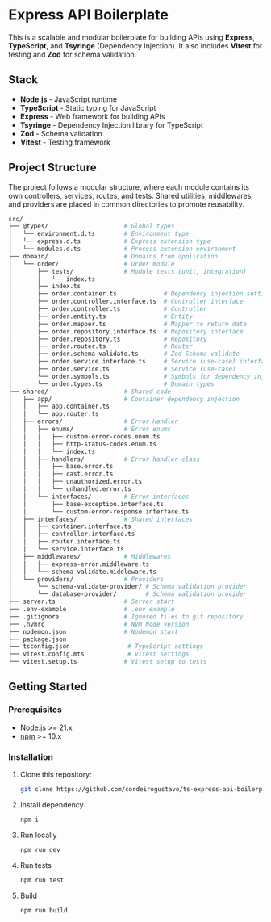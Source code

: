 # Express API Boilerplate

This is a scalable and modular boilerplate for building APIs using **Express**, **TypeScript**, and **Tsyringe** (Dependency Injection). It also includes **Vitest** for testing and **Zod** for schema validation.

## Stack

- **Node.js** - JavaScript runtime
- **TypeScript** - Static typing for JavaScript
- **Express** - Web framework for building APIs
- **Tsyringe** - Dependency Injection library for TypeScript
- **Zod** - Schema validation
- **Vitest** - Testing framework

## Project Structure

The project follows a modular structure, where each module contains its own controllers, services, routes, and tests. Shared utilities, middlewares, and providers are placed in common directories to promote reusability.

```bash
src/
├── @types/                     # Global types
│   └── environment.d.ts        # Environment type
│   └── express.d.ts            # Express extension type
│   └── modules.d.ts            # Process extension environment
├── domain/                     # Domains from application
│   └── order/                  # Order module
│       ├── tests/              # Module tests (unit, integration)
│       │   └── index.ts
│       ├── index.ts
│       ├── order.container.ts             # Dependency injection settings from module
│       ├── order.controller.interface.ts  # Controller interface
│       ├── order.controller.ts            # Controller
│       ├── order.entity.ts                # Entity
│       ├── order.mapper.ts                # Mapper to return data
│       ├── order.repository.interface.ts  # Repository interface
│       ├── order.repository.ts            # Repository
│       ├── order.router.ts                # Router
│       ├── order.schema-validate.ts       # Zod Schema validate
│       ├── order.service.interface.ts     # Service (use-case) interface
│       ├── order.service.ts               # Service (use-case)
│       └── order.symbols.ts               # Symbols for dependency injection
│       └── order.types.ts                 # Domain types
├── shared/                     # Shared code
│   ├── app/                    # Container dependency injection
│   │   ├── app.container.ts
│   │   └── app.router.ts
│   ├── errors/                 # Error Handler
│   │   ├── enums/              # Error enums
│   │   │   ├── custom-error-codes.enum.ts
│   │   │   ├── http-status-codes.enum.ts
│   │   │   └── index.ts
│   │   ├── handlers/           # Error handler class
│   │   │   ├── base.error.ts
│   │   │   ├── cast.error.ts
│   │   │   ├── unauthorized.error.ts
│   │   │   └── unhandled.error.ts
│   │   └── interfaces/         # Error interfaces
│   │       ├── base-exception.interface.ts
│   │       └── custom-error-response.interface.ts
│   ├── interfaces/             # Shared interfaces
│   │   ├── container.interface.ts
│   │   ├── controller.interface.ts
│   │   ├── router.interface.ts
│   │   └── service.interface.ts
│   ├── middlewares/            # Middlewares
│   │   ├── express-error.middleware.ts
│   │   └── schema-validate.middleware.ts
│   └── providers/              # Providers
│       └── schema-validate-provider/ # Schema validation provider
│       └── database-provider/        # Schema validation provider
├── server.ts                   # Server start
├── .env-example                # .env example
├── .gitignore                  # Ignored files to git repository
├── .nvmrc                      # NVM Node version
├── nodemon.json                # Nodemon start
├── package.json
├── tsconfig.json                # TypeScript settings
├── vitest.config.mts            # Vitest settings
└── vitest.setup.ts             # Vitest setup to tests
```

## Getting Started

### Prerequisites

- [Node.js](https://nodejs.org/en/) >= 21.x
- [npm](https://www.npmjs.com/) >= 10.x

### Installation

1. Clone this repository:

   ```bash
   git clone https://github.com/cordeirogustavo/ts-express-api-boilerplate.git
   ```

2. Install dependency

   ```bash
   npm i
   ```

3. Run locally

   ```bash
   npm run dev
   ```

4. Run tests

   ```bash
   npm run test
   ```

5. Build
   ```bash
   npm run build
   ```
